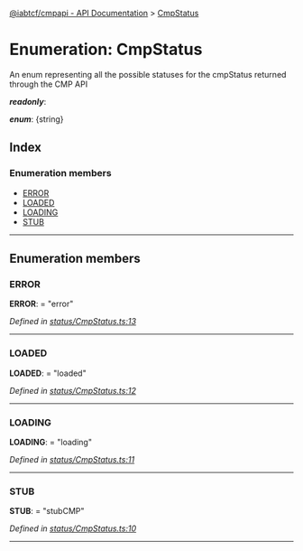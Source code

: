 [@iabtcf/cmpapi - API Documentation](../README.md) > [CmpStatus](../enums/cmpstatus.md)

# Enumeration: CmpStatus

An enum representing all the possible statuses for the cmpStatus returned through the CMP API

*__readonly__*: 

*__enum__*: {string}

## Index

### Enumeration members

* [ERROR](cmpstatus.md#error)
* [LOADED](cmpstatus.md#loaded)
* [LOADING](cmpstatus.md#loading)
* [STUB](cmpstatus.md#stub)

---

## Enumeration members

<a id="error"></a>

###  ERROR

**ERROR**:  = "error"

*Defined in [status/CmpStatus.ts:13](https://github.com/chrispaterson/iabtcf/blob/a518601/modules/cmpapi/src/status/CmpStatus.ts#L13)*

___
<a id="loaded"></a>

###  LOADED

**LOADED**:  = "loaded"

*Defined in [status/CmpStatus.ts:12](https://github.com/chrispaterson/iabtcf/blob/a518601/modules/cmpapi/src/status/CmpStatus.ts#L12)*

___
<a id="loading"></a>

###  LOADING

**LOADING**:  = "loading"

*Defined in [status/CmpStatus.ts:11](https://github.com/chrispaterson/iabtcf/blob/a518601/modules/cmpapi/src/status/CmpStatus.ts#L11)*

___
<a id="stub"></a>

###  STUB

**STUB**:  = "stubCMP"

*Defined in [status/CmpStatus.ts:10](https://github.com/chrispaterson/iabtcf/blob/a518601/modules/cmpapi/src/status/CmpStatus.ts#L10)*

___

